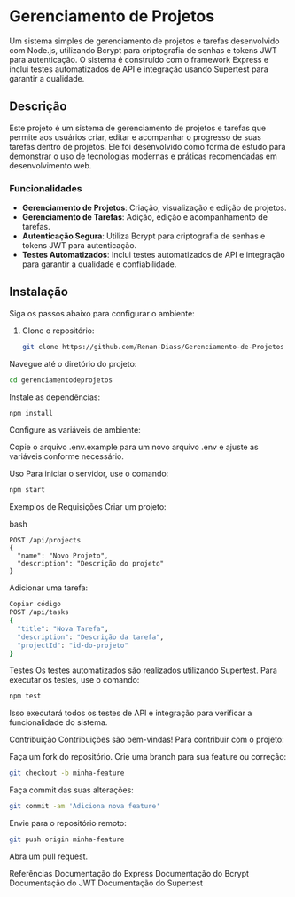 # Gerenciamento de Projetos

Um sistema simples de gerenciamento de projetos e tarefas desenvolvido com Node.js, utilizando Bcrypt para criptografia de senhas e tokens JWT para autenticação. O sistema é construído com o framework Express e inclui testes automatizados de API e integração usando Supertest para garantir a qualidade.

## Descrição

Este projeto é um sistema de gerenciamento de projetos e tarefas que permite aos usuários criar, editar e acompanhar o progresso de suas tarefas dentro de projetos. Ele foi desenvolvido como forma de estudo para demonstrar o uso de tecnologias modernas e práticas recomendadas em desenvolvimento web.

### Funcionalidades
- **Gerenciamento de Projetos**: Criação, visualização e edição de projetos.
- **Gerenciamento de Tarefas**: Adição, edição e acompanhamento de tarefas.
- **Autenticação Segura**: Utiliza Bcrypt para criptografia de senhas e tokens JWT para autenticação.
- **Testes Automatizados**: Inclui testes automatizados de API e integração para garantir a qualidade e confiabilidade.

## Instalação

Siga os passos abaixo para configurar o ambiente:

1. Clone o repositório:
   ```bash
   git clone https://github.com/Renan-Diass/Gerenciamento-de-Projetos
   
Navegue até o diretório do projeto:

```bash
cd gerenciamentodeprojetos
```
Instale as dependências:

```bash
npm install
```
Configure as variáveis de ambiente:

Copie o arquivo .env.example para um novo arquivo .env e ajuste as variáveis conforme necessário.

Uso
Para iniciar o servidor, use o comando:

```bash
npm start
```
Exemplos de Requisições
Criar um projeto:

bash
```
POST /api/projects
{
  "name": "Novo Projeto",
  "description": "Descrição do projeto"
}
```
Adicionar uma tarefa:

```bash
Copiar código
POST /api/tasks
{
  "title": "Nova Tarefa",
  "description": "Descrição da tarefa",
  "projectId": "id-do-projeto"
}
```
Testes
Os testes automatizados são realizados utilizando Supertest. Para executar os testes, use o comando:

```bash
npm test
```
Isso executará todos os testes de API e integração para verificar a funcionalidade do sistema.

Contribuição
Contribuições são bem-vindas! Para contribuir com o projeto:

Faça um fork do repositório.
Crie uma branch para sua feature ou correção:

```bash
git checkout -b minha-feature
```
Faça commit das suas alterações:

```bash
git commit -am 'Adiciona nova feature'
```
Envie para o repositório remoto:
```bash
git push origin minha-feature
```
Abra um pull request.

Referências
Documentação do Express
Documentação do Bcrypt
Documentação do JWT
Documentação do Supertest
